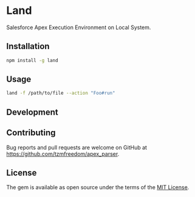 # Land

Salesforce Apex Execution Environment on Local System.

## Installation

```bash
npm install -g land
```

## Usage

```bash
land -f /path/to/file --action "Foo#run"
```

## Development

## Contributing

Bug reports and pull requests are welcome on GitHub at https://github.com/tzmfreedom/apex_parser.

## License

The gem is available as open source under the terms of the [MIT License](https://opensource.org/licenses/MIT).
